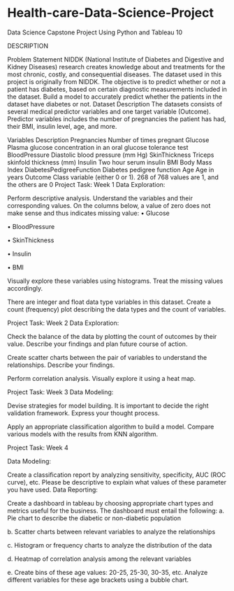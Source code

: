 # Health-care-Data-Science-Project

Data Science Capstone Project Using Python and Tableau 10

DESCRIPTION

Problem Statement NIDDK (National Institute of Diabetes and Digestive and Kidney Diseases) research creates knowledge about and treatments for the most chronic, costly, and consequential diseases. The dataset used in this project is originally from NIDDK. The objective is to predict whether or not a patient has diabetes, based on certain diagnostic measurements included in the dataset. Build a model to accurately predict whether the patients in the dataset have diabetes or not. Dataset Description The datasets consists of several medical predictor variables and one target variable (Outcome). Predictor variables includes the number of pregnancies the patient has had, their BMI, insulin level, age, and more.

Variables Description Pregnancies Number of times pregnant Glucose Plasma glucose concentration in an oral glucose tolerance test BloodPressure Diastolic blood pressure (mm Hg) SkinThickness Triceps skinfold thickness (mm) Insulin Two hour serum insulin BMI Body Mass Index DiabetesPedigreeFunction Diabetes pedigree function Age Age in years Outcome Class variable (either 0 or 1). 268 of 768 values are 1, and the others are 0 Project Task: Week 1 Data Exploration:

Perform descriptive analysis. Understand the variables and their corresponding values. On the columns below, a value of zero does not make sense and thus indicates missing value:
• Glucose

• BloodPressure

• SkinThickness

• Insulin

• BMI

Visually explore these variables using histograms. Treat the missing values accordingly.

There are integer and float data type variables in this dataset. Create a count (frequency) plot describing the data types and the count of variables.

Project Task: Week 2 Data Exploration:

Check the balance of the data by plotting the count of outcomes by their value. Describe your findings and plan future course of action.

Create scatter charts between the pair of variables to understand the relationships. Describe your findings.

Perform correlation analysis. Visually explore it using a heat map.

Project Task: Week 3 Data Modeling:

Devise strategies for model building. It is important to decide the right validation framework. Express your thought process.

Apply an appropriate classification algorithm to build a model. Compare various models with the results from KNN algorithm.

Project Task: Week 4

Data Modeling:

Create a classification report by analyzing sensitivity, specificity, AUC (ROC curve), etc. Please be descriptive to explain what values of these parameter you have used.
Data Reporting:

Create a dashboard in tableau by choosing appropriate chart types and metrics useful for the business. The dashboard must entail the following:
a. Pie chart to describe the diabetic or non-diabetic population

b. Scatter charts between relevant variables to analyze the relationships

c. Histogram or frequency charts to analyze the distribution of the data

d. Heatmap of correlation analysis among the relevant variables

e. Create bins of these age values: 20-25, 25-30, 30-35, etc. Analyze different variables for these age brackets using a bubble chart.
